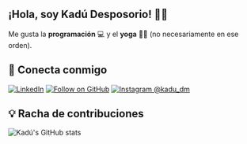 ## ¡Hola, soy Kadú Desposorio! 🙏🏻
Me gusta la **programación** 💻 y el **yoga** 🧘🏻 (no necesariamente en ese orden).

## 📲 Conecta conmigo
[![LinkedIn](https://img.shields.io/badge/LinkedIn-0A66C2.svg?logo=linkedin&logoColor=white)](https://www.linkedin.com/in/kad%C3%BAdesposorio/)
[![Follow on GitHub](https://img.shields.io/github/followers/Kadumendez?label=Follow&style=social)](https://github.com/Kadumendez)
[![Instagram @kadu_dm](https://img.shields.io/badge/Instagram-@kadu__dm-2c2c2c?logo=instagram&logoColor=white&labelColor=E4405F)](https://www.instagram.com/kadu_dm/)

## 💡 Racha de contribuciones
<!--![GitHub Streak](https://streak-stats.demolab.com/?user=Kadumendez&theme=green_nur)  -->
<!--<img src="https://streak-stats.demolab.com/?user=Kadumendez&theme=green_nur" alt="GitHub Streak" /> 

## 💡 Estadísticas de GitHub-->
![Kadú's GitHub stats](https://github-readme-stats.vercel.app/api?username=Kadumendez&show_icons=true&theme=merko)
